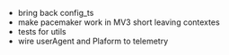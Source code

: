 * bring back config_ts
* make pacemaker work in MV3 short leaving contextes
* tests for utils
* wire userAgent and Plaform to telemetry
